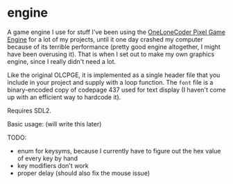 # engine
A game engine I use for stuff
I've been using the [OneLoneCoder Pixel Game Engine](https://github.com/OneLoneCoder/olcPixelGameEngine) for a lot of my projects, until it one day crashed my computer because of its terrible performance (pretty good engine altogether, I might have been overusing it). That is when I set out to make my own graphics engine, since I really didn't need a lot.

Like the original OLCPGE, it is implemented as a single header file that you include in your project and supply with a loop function. The `font` file is a binary-encoded copy of codepage 437 used for text display (I haven't come up with an efficient way to hardcode it).

Requires SDL2.

Basic usage:
(will write this later)

TODO:
- enum for keysyms, because I currently have to figure out the hex value of every key by hand
- key modifiers don't work
- proper delay (should also fix the mouse issue)
